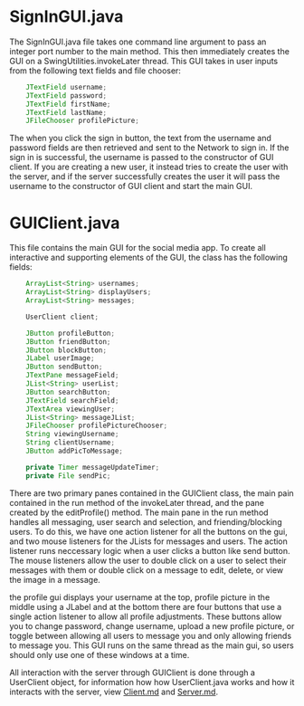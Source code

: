 # SignInGUI.java
The SignInGUI.java file takes one command line argument to pass an integer port number to the main method. This then immediately creates the GUI on a SwingUtilities.invokeLater thread. This GUI takes in user inputs from the following text fields and file chooser:
```java
    JTextField username;
    JTextField password;
    JTextField firstName;
    JTextField lastName;
    JFileChooser profilePicture;
```
The when you click the sign in button, the text from the username and password fields are then retrieved and sent to the Network to sign in. If the sign in is successful, the username is passed to the constructor of GUI client. If you are creating a new user, it instead tries to create the user with the server, and if the server successfully creates the user it will pass the username to the constructor of GUI client and start the main GUI. 

# GUIClient.java
This file contains the main GUI for the social media app. To create all interactive and supporting elements of the GUI, the class has the following fields: 
```java
    ArrayList<String> usernames;
    ArrayList<String> displayUsers;
    ArrayList<String> messages;

    UserClient client;

    JButton profileButton;
    JButton friendButton;
    JButton blockButton;
    JLabel userImage;
    JButton sendButton;
    JTextPane messageField;
    JList<String> userList;
    JButton searchButton;
    JTextField searchField;
    JTextArea viewingUser;
    JList<String> messageJList;
    JFileChooser profilePictureChooser;
    String viewingUsername;
    String clientUsername;
    JButton addPicToMessage;

    private Timer messageUpdateTimer;
    private File sendPic;
```

There are two primary panes contained in the GUIClient class, the main pain contained in the run method of the invokeLater thread, and the pane created by the editProfile() method. The main pane in the run method handles all messaging, user search and selection, and friending/blocking users. To do this, we have one action listener for all the buttons on the gui, and two mouse listeners for the JLists for messages and users. The action listener runs neccessary logic when a user clicks a button like send button. The mouse listeners allow the user to double click on a user to select their messages with them or double click on a message to edit, delete, or view the image in a message.

the profile gui displays your username at the top, profile picture in the middle using a JLabel and at the bottom there are four buttons that use a single action listener to allow all profile adjustments. These buttons allow you to change password, change username, upload a new profile picture, or toggle between allowing all users to message you and only allowing friends to message you. This GUI runs on the same thread as the main gui, so users should only use one of these windows at a time. 

All interaction with the server through GUIClient is done through a UserClient object, for information how how UserClient.java works and how it interacts with the server, view [Client.md](Client.md) and [Server.md](Server.md).